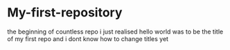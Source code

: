 # My-first-repository
the beginning of countless repo
i just realised hello world was to be the title of my first repo and i dont know how to change titles yet
